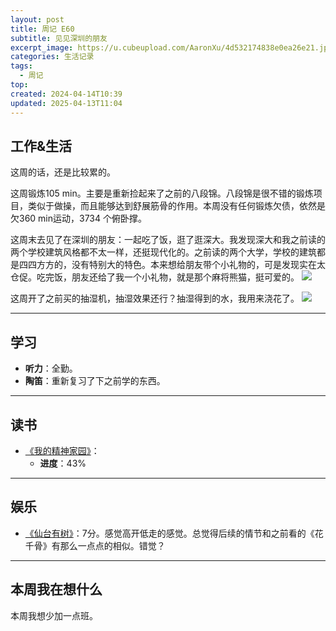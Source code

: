```yaml
---
layout: post
title: 周记 E60
subtitle: 见见深圳的朋友
excerpt_image: https://u.cubeupload.com/AaronXu/4d532174838e0ea26e21.jpg
categories: 生活记录
tags:
  - 周记
top: 
created: 2024-04-14T10:39
updated: 2025-04-13T11:04
---
```


## 工作&生活

这周的话，还是比较累的。

这周锻炼105 min。主要是重新捡起来了之前的八段锦。八段锦是很不错的锻炼项目，类似于做操，而且能够达到舒展筋骨的作用。本周没有任何锻炼欠债，依然是欠360 min运动，3734 个俯卧撑。

这周末去见了在深圳的朋友：一起吃了饭，逛了逛深大。我发现深大和我之前读的两个学校建筑风格都不太一样，还挺现代化的。之前读的两个大学，学校的建筑都是四四方方的，没有特别大的特色。本来想给朋友带个小礼物的，可是发现实在太仓促。吃完饭，朋友还给了我一个小礼物，就是那个麻将熊猫，挺可爱的。
![](https://u.cubeupload.com/AaronXu/37908f0874c988e64abe.jpg)

这周开了之前买的抽湿机，抽湿效果还行？抽湿得到的水，我用来浇花了。
![](https://u.cubeupload.com/AaronXu/a59a5c5cf7df0264500b.jpg)


---
## 学习

- **听力**：全勤。
- **陶笛**：重新复习了下之前学的东西。

---

## 读书

 - [《我的精神家园》](https://book.douban.com/subject/1014578/)：
	- **进度**：43%

---

## 娱乐

- [《仙台有树》](https://movie.douban.com/subject/36404196/)：7分。感觉高开低走的感觉。总觉得后续的情节和之前看的《花千骨》有那么一点点的相似。错觉？

---

## 本周我在想什么

本周我想少加一点班。
